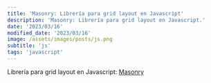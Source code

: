 ```yaml
---
title: 'Masonry: Librería para grid layout en Javascript'
description: 'Masonry: Librería para grid layout en Javascript.'
date: '2023/03/16'
modified_date: '2023/03/16'
image: /assets/images/posts/js.png
subtitle: 'js'
tags: 'javascript'
---
```


Librería para grid layout en Javascript: [Masonry](https://masonry.desandro.com/)
